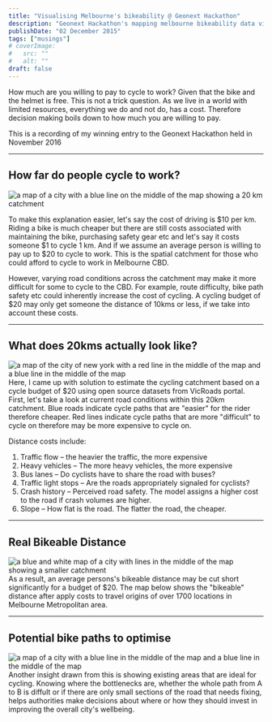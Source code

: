 ```yaml
---
title: "Visualising Melbourne's bikeability @ Geonext Hackathon"
description: "Geonext Hackathon's mapping melbourne bikeability data visualisation & analysis"
publishDate: "02 December 2015"
tags: ["musings"]
# coverImage:
#   src: ""
#   alt: ""
draft: false
---
```


How much are you willing to pay to cycle to work? Given that the bike and the helmet is free. This is not a trick question. As we live in a world with limited resources, everything we do and not do, has a cost. Therefore decision making boils down to how much you are willing to pay.

This is a recording of my winning entry to the Geonext Hackathon held in November 2016

---

## How far do people cycle to work?

![a map of a city with a blue line on the middle of the map showing a 20 km catchment](https://res.cloudinary.com/ddgt1wiwm/image/upload/f_auto,q_auto/v1/twenty-four-assets/melbourne-20km)

To make this explanation easier, let's say the cost of driving is $10 per km. Riding a bike is much cheaper but there are still costs associated with maintaining the bike, purchasing safety gear etc and let's say it costs someone $1 to cycle 1 km. And if we assume an average person is willing to pay up to $20 to cycle to work. This is the spatial catchment for those who could afford to cycle to work in Melbourne CBD.

However, varying road conditions across the catchment may make it more difficult for some to cycle to the CBD. For example, route difficulty, bike path safety etc could inherently increase the cost of cycling. A cycling budget of $20 may only get someone the distance of 10kms or less, if we take into account these costs.

---

## What does 20kms actually look like?

![a map of the city of new york with a red line in the middle of the map and a blue line in the middle of the map](https://res.cloudinary.com/ddgt1wiwm/image/upload/f_auto,q_auto/v1/twenty-four-assets/melbourne-20kmCost)
Here, I came up with solution to estimate the cycling catchment based on a cycle budget of $20 using open source datasets from VicRoads portal. First, let's take a look at current road conditions within this 20km catchment. Blue roads indicate cycle paths that are "easier" for the rider therefore cheaper. Red lines indicate cycle paths that are more "difficult" to cycle on therefore may be more expensive to cycle on.

Distance costs include:

1. Traffic flow – the heavier the traffic, the more expensive
2. Heavy vehicles – The more heavy vehicles, the more expensive
3. Bus lanes – Do cyclists have to share the road with buses?
4. Traffic light stops – Are the roads appropriately signaled for cyclists?
5. Crash history – Perceived road safety. The model assigns a higher cost to the road if crash volumes are higher.
6. Slope – How flat is the road. The flatter the road, the cheaper.

---

## Real Bikeable Distance

![a blue and white map of a city with lines in the middle of the map showing a smaller catchment](https://res.cloudinary.com/ddgt1wiwm/image/upload/f_auto,q_auto/v1/twenty-four-assets/melbourne-20kmReal)
As a result, an average persons's bikeable distance may be cut short significantly for a budget of $20. The map below shows the "bikeable" distance after apply costs to travel origins of over 1700 locations in Melbourne Metropolitan area.

---

## Potential bike paths to optimise

![a map of a city with a blue line in the middle of the map and a blue line in the middle of the map](https://res.cloudinary.com/ddgt1wiwm/image/upload/f_auto,q_auto/v1/twenty-four-assets/melbourne-optimise)
Another insight drawn from this is showing existing areas that are ideal for cycling. Knowing where the bottlenecks are, whether the whole path from A to B is diffult or if there are only small sections of the road that needs fixing, helps authorities make decisions about where or how they should invest in improving the overall city's wellbeing.
